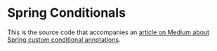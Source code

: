 # Spring Conditionals

This is the source code that accompanies an [article on Medium about Spring custom conditional annotations](https://medium.com/@fedmest/e764f75371e1).
